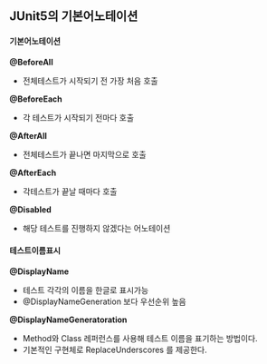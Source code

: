 ## JUnit5의 기본어노테이션

#### 기본어노테이션

**@BeforeAll**

* 전체테스트가 시작되기 전 가장 처음 호출

**@BeforeEach**

* 각 테스트가 시작되기 전마다 호출

**@AfterAll**

* 전체테스트가 끝나면 마지막으로 호출

**@AfterEach**

* 각테스트가 끝날 때마다 호출

**@Disabled**

* 해당 테스트를 진행하지 않겠다는 어노테이션



#### 테스트이름표시

**@DisplayName**

* 테스트 각각의 이름을 한글로 표시가능
* @DisplayNameGeneration 보다 우선순위 높음

**@DisplayNameGeneratoration**

* Method와 Class 레퍼런스를 사용해 테스트 이름을 표기하는 방법이다.
* 기본적인 구현체로 ReplaceUnderscores 를 제공한다.